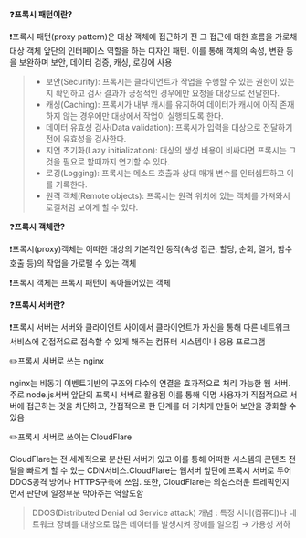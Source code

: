 ❓**프록시 패턴이란?**

❗프록시 패턴(proxy pattern)은 대상 객체에 접근하기 전 그 접근에 대한 흐름을 가로채 대상 객체 앞단의 인터페이스 역할을 하는 디자인 패턴. 이를 통해 객체의 속성, 변환 등을 보완하며 보안, 데이터 검증, 캐싱, 로깅에 사용

> - 보안(Security): 프록시는 클라이언트가 작업을 수행할 수 있는 권한이 있는지 확인하고 검사 결과가 긍정적인 경우에만 요청을 대상으로 전달한다.
> - 캐싱(Caching): 프록시가 내부 캐시를 유지하여 데이터가 캐시에 아직 존재하지 않는 경우에만 대상에서 작업이 실행되도록 한다.
> - 데이터 유효성 검사(Data validation): 프록시가 입력을 대상으로 전달하기 전에 유효성을 검사한다.
> - 지연 초기화(Lazy initialization): 대상의 생성 비용이 비싸다면 프록시는 그것을 필요로 할때까지 연기할 수 있다.
> - 로깅(Logging): 프록시는 메소드 호출과 상대 매개 변수를 인터셉트하고 이를 기록한다.
> - 원격 객체(Remote objects): 프록시는 원격 위치에 있는 객체를 가져와서 로컬처럼 보이게 할 수 있다.

❓**프록시 객체란?**

❗프록시(proxy)객체는 어떠한 대상의 기본적인 동작(속성 접근, 할당, 순회, 열거, 함수 호출 등)의 작업을 가로팰 수 있는 객체

❗프록시 객체는 프록시 패턴이 녹아들어있는 객체

❓**프록시 서버란?**

❗프록시 서버는 서버와 클라이언트 사이에서 클라이언트가 자신을 통해 다른 네트워크 서비스에 간접적으로 접속할 수 있게 해주는 컴퓨터 시스템이나 응용 프로그램

✏️프록시 서버로 쓰는 nginx

nginx는 비동기 이벤트기반의 구조와 다수의 연결을 효과적으로 처리 가능한 웹 서버. 주로 node.js서버 앞단의 프록시 서버로 활용됨 이를 통해 익명 사용자가 직접적으로 서버에 접근하는 것을 차단하고, 간접적으로 한 단계를 더 거치게 만들어 보안을 강화할 수 있음

✏️프록시 서버로 쓰이는 CloudFlare

CloudFlare는 전 세계적으로 분산된 서버가 있고 이를 통해 어떠한 시스템의 콘텐츠 전달을 빠르게 할 수 있는 CDN서비스.CloudFlare는 웹서버 앞단에 프록시 서버로 두어 DDOS공격 방어나 HTTPS구축에 쓰임. 또한, CloudFlare는 의심스러운 트레픽인지 먼저 판단에 일정부분 막아주는 역할도함

> DDOS(Distributed Denial od Service attack)
개념 : 특정 서버(컴퓨터)나 네트워크 장비를 대상으로 많은 데이터를 발생시켜 장애를 일으킴 → 가용성 저하
